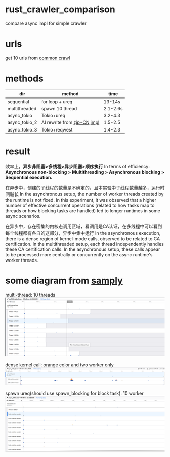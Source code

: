 # rust_crawler_comparison
compare async impl for simple crawler

# urls
get 10 urls from [common crawl](https://commoncrawl.org/)

# methods

| dir           | method                                                                                                                                                               | time     |
| ------------- | -------------------------------------------------------------------------------------------------------------------------------------------------------------------- | -------- |
| sequential    | for loop + ureq                                                                                                                                                      | 13-14s   |
| multithreaded | spawn 10 thread                                                                                                                                                      | 2.1-2.6s |
| async_tokio   | Tokio+ureq                                                                                                                                                           | 3.2-4.3  |
| async_tokio_2 | AI rewrite from [zjp-CN](https://github.com/zjp-CN) [impl](https://play.rust-lang.org/?version=stable&mode=debug&edition=2021&gist=404a64695ff36c37b18e4e3d92f849d1) | 1.5-2.5  |
| async_tokio_3 | Tokio+reqwest                                                                                                                                                        | 1.4-2.3  |
# result
效率上，**异步非阻塞>多线程>异步阻塞>顺序执行**
In terms of efficiency: **Asynchronous non-blocking > Multithreading > Asynchronous blocking > Sequential execution.**

在异步中，创建的子线程的数量是不确定的，且本实验中子线程数量越多，运行时间越长
In the asynchronous setup, the number of worker threads created by the runtime is not fixed. In this experiment, it was observed that a higher number of effective concurrent operations (related to how tasks map to threads or how blocking tasks are handled) led to longer runtimes in some async scenarios.

在异步中，存在密集的内核态调用区域，看调用是CA认证，在多线程中可以看到每个线程都有各自的这部分，异步中集中运行
In the asynchronous execution, there is a dense region of kernel-mode calls, observed to be related to CA certification. In the multithreaded setup, each thread independently handles these CA certification calls. In the asynchronous setup, these calls appear to be processed more centrally or concurrently on the async runtime's worker threads.

# some diagram from [samply](https://github.com/mstange/samply)

multi-thread: 10 threads
![multi-thread](/assets/image.png)

dense kernel call: orange color and two worker only
![async](/assets/Pasted%20image%2020250525192537.png)

spawn ureq(should use spawn_blocking for block task): 10 worker
![spawn block](/assets/Pasted%20image%2020250525134918.png)